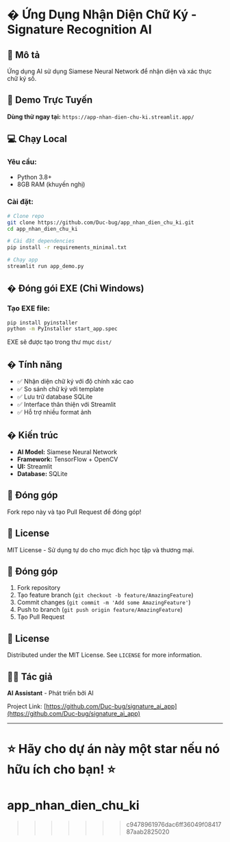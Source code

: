 # � Ứng Dụng Nhận Diện Chữ Ký - Signature Recognition AI

## 🎯 Mô tả
Ứng dụng AI sử dụng Siamese Neural Network để nhận diện và xác thực chữ ký số. 

## 🚀 Demo Trực Tuyến
**Dùng thử ngay tại:** `https://app-nhan-dien-chu-ki.streamlit.app/` 

## 💻 Chạy Local

### Yêu cầu:
- Python 3.8+
- 8GB RAM (khuyến nghị)

### Cài đặt:
```bash
# Clone repo
git clone https://github.com/Duc-bug/app_nhan_dien_chu_ki.git
cd app_nhan_dien_chu_ki

# Cài đặt dependencies
pip install -r requirements_minimal.txt

# Chạy app
streamlit run app_demo.py
```

## � Đóng gói EXE (Chỉ Windows)

### Tạo EXE file:
```bash
pip install pyinstaller
python -m PyInstaller start_app.spec
```

EXE sẽ được tạo trong thư mục `dist/`

## � Tính năng
- ✅ Nhận diện chữ ký với độ chính xác cao
- ✅ So sánh chữ ký với template
- ✅ Lưu trữ database SQLite
- ✅ Interface thân thiện với Streamlit
- ✅ Hỗ trợ nhiều format ảnh

## � Kiến trúc
- **AI Model:** Siamese Neural Network
- **Framework:** TensorFlow + OpenCV
- **UI:** Streamlit
- **Database:** SQLite

## 🤝 Đóng góp
Fork repo này và tạo Pull Request để đóng góp!

## 📄 License
MIT License - Sử dụng tự do cho mục đích học tập và thương mại.



## 🤝 Đóng góp

1. Fork repository
2. Tạo feature branch (`git checkout -b feature/AmazingFeature`)
3. Commit changes (`git commit -m 'Add some AmazingFeature'`)
4. Push to branch (`git push origin feature/AmazingFeature`)
5. Tạo Pull Request

## 📄 License

Distributed under the MIT License. See `LICENSE` for more information.

## 👨‍💻 Tác giả

**AI Assistant** - Phát triển bởi AI

Project Link: [https://github.com/Duc-bug/signature_ai_app](https://github.com/Duc-bug/signature_ai_app)

---

⭐ **Hãy cho dự án này một star nếu nó hữu ích cho bạn!** ⭐
=======
# app_nhan_dien_chu_ki
>>>>>>> c9478961976dac6ff36049f0841787aab2825020
